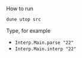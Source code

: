 How to run

```bash
dune utop src
```

Type, for example
 - `Interp.Main.parse "22"`
 - `Interp.Main.interp "22"`